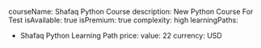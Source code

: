 courseName: Shafaq Python Course
description: New Python Course For Test
isAvailable: true
isPremium: true
complexity: high
learningPaths: 
  - Shafaq Python Learning Path
price: 
  value: 22
  currency: USD
